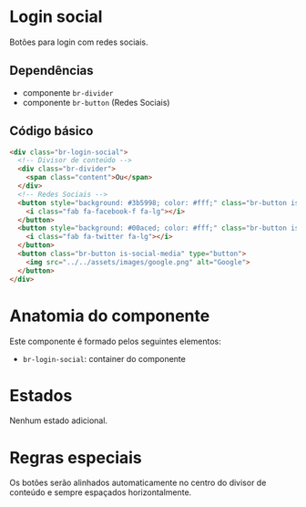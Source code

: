 # Login social

Botões para login com redes sociais.

## Dependências

- componente `br-divider`
- componente `br-button` (Redes Sociais)

## Código básico

```html
<div class="br-login-social">
  <!-- Divisor de conteúdo -->
  <div class="br-divider">
    <span class="content">Ou</span>
  </div>
  <!-- Redes Sociais -->
  <button style="background: #3b5998; color: #fff;" class="br-button is-social-media" type="button">
    <i class="fab fa-facebook-f fa-lg"></i>
  </button>
  <button style="background: #00aced; color: #fff;" class="br-button is-social-media" type="button">
    <i class="fab fa-twitter fa-lg"></i>
  </button>
  <button class="br-button is-social-media" type="button">
    <img src="../../assets/images/google.png" alt="Google">
  </button>
</div>
```

# Anatomia do componente

Este componente é formado pelos seguintes elementos:

- `br-login-social`: container do componente

# Estados

Nenhum estado adicional.

# Regras especiais

Os botões serão alinhados automaticamente no centro do divisor de conteúdo e sempre espaçados horizontalmente.
